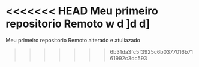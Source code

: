<<<<<<< HEAD
Meu primeiro repositorio Remoto
	w	d	]d	d]
=======
Meu primeiro repositorio Remotoalterado e atuliazado 
	
>>>>>>> 6b31da3fc5f3925c6b0377016b7161992c3dc593
